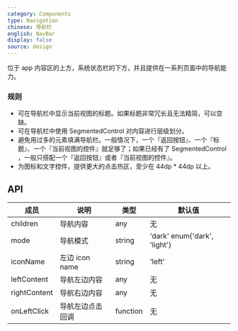```yaml
---
category: Components
type: Navigation
chinese: 导航栏
english: NavBar
display: false
source: design
---
```


位于 app 内容区的上方，系统状态栏的下方，并且提供在一系列页面中的导航能力。

### 规则

-  可在导航栏中显示当前视图的标题。如果标题非常冗长且无法精简，可以空缺。
-  可在导航栏中使用 SegmentedControl 对内容进行层级划分。
-  避免用过多的元素填满导航栏。一般情况下，一个『返回按钮』、一个『标题』、一个『当前视图的控件』就足够了；如果已经有了 SegmentedControl ，一般只搭配一个『返回按钮』或者『当前视图的控件』。
-  为图标和文字控件，提供更大的点击热区，至少在 44dp * 44dp 以上。

## API

| 成员        | 说明           | 类型      | 默认值       |
|------------|----------------|--------------------|--------------|
| children   | 导航内容      | any |    无  |
| mode   | 导航模式   | string |  'dark' enum{'dark', 'light'} |
| iconName   | 左边 icon name   | string |  'left' |
| leftContent   | 导航左边内容      | any |    无  |
| rightContent   | 导航右边内容      | any |    无  |
| onLeftClick   | 导航左边点击回调      | function |    无  |

